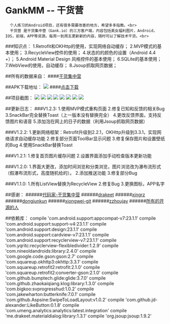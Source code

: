 # GankMM -- 干货营
      个人练习的Android项目，还有很多需要改善的地方，希望多多指教。<br>
      干货营 是干货集中营（Gank.io）的三方客户端，内容包括美女福利图片，Android，IOS，前端，APP等资源。每周一到周五更新新的内容，随时可以了解技术干货。<br>

###知识点：
      1.Retrofit和OKHttp的使用，实现网络自动缓存；
      2.MVP模式的基本使用；
      3.RecycleView控件的使用；
      4.状态的的颜色的设置（Android 4.4 +）；
      5.Android Material Design 风格控件的基本使用；
      6.SQLite的基本使用；
      7.WebView的使用，自动缓存；
      8.Jsoup抓取网页数据；

  
##所有的数据来自：
####[干货集中营](http://gank.io/)  

##APK下载地址：
![](https://github.com/maning0303/GankMM/raw/master/screenshots/icon.png)
####[点击下载](http://fir.im/gankmm)

##项目截图：
![](https://github.com/maning0303/GankMM/raw/master/screenshots/001.jpg)
![](https://github.com/maning0303/GankMM/raw/master/screenshots/002.jpg)
![](https://github.com/maning0303/GankMM/raw/master/screenshots/003.jpg)
![](https://github.com/maning0303/GankMM/raw/master/screenshots/004.jpg)
![](https://github.com/maning0303/GankMM/raw/master/screenshots/005.jpg)
![](https://github.com/maning0303/GankMM/raw/master/screenshots/006.jpg)
![](https://github.com/maning0303/GankMM/raw/master/screenshots/007.jpg)
![](https://github.com/maning0303/GankMM/raw/master/screenshots/008.jpg)

##更新日志：
###V1.2.3:
    1.使用MVP模式重构页面
    2.修复已知和反馈的相关Bug
    3.SnackBar完全替换Toast（上一版本没有替换完全）
    4.更改反馈界面，支持反馈图片和语音
    5.添加泡在网上的日子的数据（利用Jsoup抓取网页数据）

###V1.2.2:
    1.更新网络框架：Retrofit升级到2.2.1，OKHttp升级到3.3.1，实现网络请求自动缓存功能
    2.修复部分页面ToolBar显示问题
    3.修复保存图片和设置壁纸的Bug
    4.使用SnackBar替换Toast

###V1.2.1:
    1.修复首页图片缓存问题
    2.设置界面添加手动检查版本更新功能

###V1.2.0:
    1.界面大更改，添加时间浏览和分类浏览，图片浏览改为瀑布流形式（假瀑布流形式，高度随机给的）。
    2.添加推送功能 
    3.修复部分Bug

###V1.1.0: 
    1.所有ListView替换为RecycleView
    2.修复Bug
    3.更换图标，APP名字

##感谢：
######[代码家-干货集中营](https://github.com/daimajia)
######[drakeet](https://github.com/drakeet/Meizhi)
######[xingrz](https://github.com/xingrz/GankMeizhi)
######[dongjunkun](https://github.com/dongjunkun/GanK)
######[xiongwei-git](https://github.com/xiongwei-git/GankApp)
######[zzhoujay](https://github.com/zzhoujay/Gank4Android)
######[所有的开源的人](https://github.com)

##依赖库：
    compile 'com.android.support:appcompat-v7:23.1.1'
    compile 'com.android.support:support-v4:23.1.1'
    compile 'com.android.support:design:23.1.1'
    compile 'com.android.support:cardview-v7:23.1.1'
    compile 'com.android.support:recyclerview-v7:23.1.1'
    compile 'com.yqritc:recyclerview-flexibledivider:1.2.9'
    compile 'com.nineoldandroids:library:2.4.0'
    compile 'com.google.code.gson:gson:2.7'
    compile 'com.squareup.okhttp3:okhttp:3.3.1'
    compile 'com.squareup.retrofit2:retrofit:2.1.0'
    compile 'com.squareup.retrofit2:converter-gson:2.1.0'
    compile 'com.github.bumptech.glide:glide:3.7.0'
    compile 'com.github.zhaokaiqiang.klog:library:1.3.0'
    compile 'com.bigkoo:svprogresshud:1.0.2'
    compile 'com.jakewharton:butterknife:7.0.1'
    compile 'com.github.Aspsine:SwipeToLoadLayout:v1.0.2'
    compile 'com.github.jd-alexander:LikeButton:0.1.8'
    compile 'com.umeng.analytics:analytics:latest.integration'
    compile 'me.drakeet.materialdialog:library:1.3.1'
    compile 'org.jsoup:jsoup:1.9.2'


